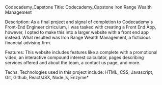 Codecademy_Capstone
Title: Codecademy_Capstone Iron Range Wealth Management

Description: As a final project and signal of completion to Codecademy's Front-End Engineer cirriculum, I was tasked with creating a Front End App, however, I opted to make this into a larger website with a front end app instead. What resulted was Iron Range Wealth Management, a ficticious financial advising firm.

Features: This website includes features like a complete with a promotional video, an interactive compound interest calculator, pages describing services offered and about the team, a contact us page, and more.

Techs: Technologies used in this project include: HTML, CSS, Javascript, Git, Github, React/JSX, Node.js, Enzyme*
